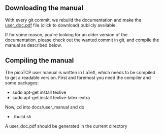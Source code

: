 Downloading the manual
----------------------

With every git commit, we rebuild the documentation and make the [user_doc.pdf](http://162.13.84.104/user_doc.pdf) file (click to download) publicly available.

If for some reason, you're looking for an older version of the documentation, please check out the wanted commit in git, and compile the manual as described below.

Compiling the manual
--------------------

The picoTCP user manual is written in LaTeX, which needs to be compiled to get a readable version.
First and foremost you need the compiler and some packages:
* sudo apt-get install texlive
* sudo apt-get install texlive-latex-extra

Now, cd into docs/user_manual and do
* ./build.sh

A user_doc.pdf should be generated in the current directory

